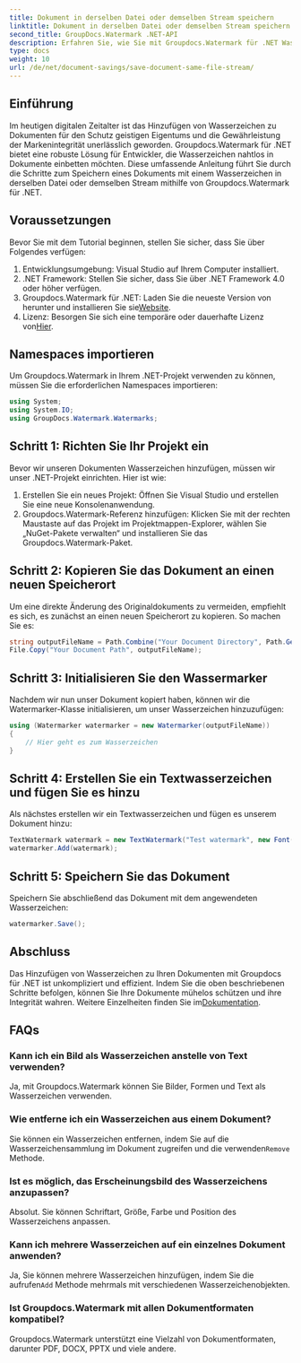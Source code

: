 ```yaml
---
title: Dokument in derselben Datei oder demselben Stream speichern
linktitle: Dokument in derselben Datei oder demselben Stream speichern
second_title: GroupDocs.Watermark .NET-API
description: Erfahren Sie, wie Sie mit Groupdocs.Watermark für .NET Wasserzeichen zu Dokumenten hinzufügen. Dieses Handbuch enthält Anweisungen zur Gewährleistung des Schutzes und der Integrität von Dokumenten.
type: docs
weight: 10
url: /de/net/document-savings/save-document-same-file-stream/
---
```

## Einführung
Im heutigen digitalen Zeitalter ist das Hinzufügen von Wasserzeichen zu Dokumenten für den Schutz geistigen Eigentums und die Gewährleistung der Markenintegrität unerlässlich geworden. Groupdocs.Watermark für .NET bietet eine robuste Lösung für Entwickler, die Wasserzeichen nahtlos in Dokumente einbetten möchten. Diese umfassende Anleitung führt Sie durch die Schritte zum Speichern eines Dokuments mit einem Wasserzeichen in derselben Datei oder demselben Stream mithilfe von Groupdocs.Watermark für .NET.
## Voraussetzungen
Bevor Sie mit dem Tutorial beginnen, stellen Sie sicher, dass Sie über Folgendes verfügen:
1. Entwicklungsumgebung: Visual Studio auf Ihrem Computer installiert.
2. .NET Framework: Stellen Sie sicher, dass Sie über .NET Framework 4.0 oder höher verfügen.
3.  Groupdocs.Watermark für .NET: Laden Sie die neueste Version von herunter und installieren Sie sie[Website](https://releases.groupdocs.com/Watermark/net/).
4.  Lizenz: Besorgen Sie sich eine temporäre oder dauerhafte Lizenz von[Hier](https://purchase.groupdocs.com/temporary-license/).
## Namespaces importieren
Um Groupdocs.Watermark in Ihrem .NET-Projekt verwenden zu können, müssen Sie die erforderlichen Namespaces importieren:
```csharp
using System;
using System.IO;
using GroupDocs.Watermark.Watermarks;
```
## Schritt 1: Richten Sie Ihr Projekt ein
Bevor wir unseren Dokumenten Wasserzeichen hinzufügen, müssen wir unser .NET-Projekt einrichten. Hier ist wie:
1. Erstellen Sie ein neues Projekt: Öffnen Sie Visual Studio und erstellen Sie eine neue Konsolenanwendung.
2. Groupdocs.Watermark-Referenz hinzufügen: Klicken Sie mit der rechten Maustaste auf das Projekt im Projektmappen-Explorer, wählen Sie „NuGet-Pakete verwalten“ und installieren Sie das Groupdocs.Watermark-Paket.
## Schritt 2: Kopieren Sie das Dokument an einen neuen Speicherort
Um eine direkte Änderung des Originaldokuments zu vermeiden, empfiehlt es sich, es zunächst an einen neuen Speicherort zu kopieren. So machen Sie es:
```csharp
string outputFileName = Path.Combine("Your Document Directory", Path.GetFileName("Your Document Path"));
File.Copy("Your Document Path", outputFileName);
```
## Schritt 3: Initialisieren Sie den Wassermarker
Nachdem wir nun unser Dokument kopiert haben, können wir die Watermarker-Klasse initialisieren, um unser Wasserzeichen hinzuzufügen:
```csharp
using (Watermarker watermarker = new Watermarker(outputFileName))
{
    // Hier geht es zum Wasserzeichen
}
```
## Schritt 4: Erstellen Sie ein Textwasserzeichen und fügen Sie es hinzu
Als nächstes erstellen wir ein Textwasserzeichen und fügen es unserem Dokument hinzu:
```csharp
TextWatermark watermark = new TextWatermark("Test watermark", new Font("Arial", 12));
watermarker.Add(watermark);
```
## Schritt 5: Speichern Sie das Dokument
Speichern Sie abschließend das Dokument mit dem angewendeten Wasserzeichen:
```csharp
watermarker.Save();
```
## Abschluss
Das Hinzufügen von Wasserzeichen zu Ihren Dokumenten mit Groupdocs für .NET ist unkompliziert und effizient. Indem Sie die oben beschriebenen Schritte befolgen, können Sie Ihre Dokumente mühelos schützen und ihre Integrität wahren. Weitere Einzelheiten finden Sie im[Dokumentation](https://reference.groupdocs.com/Watermark/net/).
## FAQs
### Kann ich ein Bild als Wasserzeichen anstelle von Text verwenden?
Ja, mit Groupdocs.Watermark können Sie Bilder, Formen und Text als Wasserzeichen verwenden.
### Wie entferne ich ein Wasserzeichen aus einem Dokument?
 Sie können ein Wasserzeichen entfernen, indem Sie auf die Wasserzeichensammlung im Dokument zugreifen und die verwenden`Remove` Methode.
### Ist es möglich, das Erscheinungsbild des Wasserzeichens anzupassen?
Absolut. Sie können Schriftart, Größe, Farbe und Position des Wasserzeichens anpassen.
### Kann ich mehrere Wasserzeichen auf ein einzelnes Dokument anwenden?
 Ja, Sie können mehrere Wasserzeichen hinzufügen, indem Sie die aufrufen`Add` Methode mehrmals mit verschiedenen Wasserzeichenobjekten.
### Ist Groupdocs.Watermark mit allen Dokumentformaten kompatibel?
Groupdocs.Watermark unterstützt eine Vielzahl von Dokumentformaten, darunter PDF, DOCX, PPTX und viele andere.
